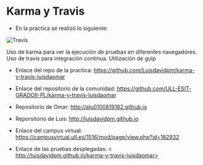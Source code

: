 # Karma y Travis

* En la practica se realizó lo siguiente:

![Travis](http://i.imgur.com/5mwvOwN.png "Travis")

Uso de karma para ver la ejecución de pruebas en diferentes navegadores.
Uso de travis para integración continua.
Utilización de gulp




* Enlace del repo de la practica:
  <https://github.com/Luisdavidpm/karma-y-travis-luisdaomar>

* Enlace del repositorio de la comunidad:
  <https://github.com/ULL-ESIT-GRADOII-PL/karma-y-travis-luisdaomar>

* Repositorio de Omar:
  <http://alu0100819182.github.io>

* Reporsitorio de Luis:
  <http://luisdavidpm.github.io>

* Enlace del campus virtual:
  <https://campusvirtual.ull.es/1516/mod/page/view.php?id=182932>

* Enlace de las pruebas desplegadas:
  < http://luisdavidpm.github.io/karma-y-travis-luisdaomar>
